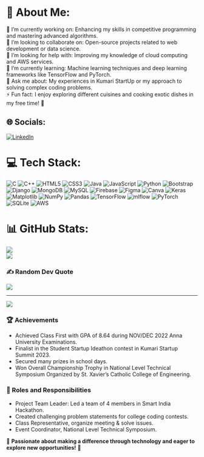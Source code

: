 # 💫 About Me:
🔭 I’m currently working on: Enhancing my skills in competitive programming and mastering advanced algorithms.<br>👯 I’m looking to collaborate on: Open-source projects related to web development or data science.<br>🤝 I’m looking for help with: Improving my knowledge of cloud computing and AWS services.<br>🌱 I’m currently learning: Machine learning techniques and deep learning frameworks like TensorFlow and PyTorch.<br>💬 Ask me about: My experiences in Kumari StartUp or my approach to solving complex coding problems.<br>⚡ Fun fact: I enjoy exploring different cuisines and cooking exotic dishes in my free time! 🍲


## 🌐 Socials:
[![LinkedIn](https://img.shields.io/badge/LinkedIn-%230077B5.svg?logo=linkedin&logoColor=white)](https://www.linkedin.com/in/meena-kumaari-m-m-4b7866270) 

# 💻 Tech Stack:
![C](https://img.shields.io/badge/c-%2300599C.svg?style=plastic&logo=c&logoColor=white) ![C++](https://img.shields.io/badge/c++-%2300599C.svg?style=plastic&logo=c%2B%2B&logoColor=white) ![HTML5](https://img.shields.io/badge/html5-%23E34F26.svg?style=plastic&logo=html5&logoColor=white) ![CSS3](https://img.shields.io/badge/css3-%231572B6.svg?style=plastic&logo=css3&logoColor=white) ![Java](https://img.shields.io/badge/java-%23ED8B00.svg?style=plastic&logo=openjdk&logoColor=white) ![JavaScript](https://img.shields.io/badge/javascript-%23323330.svg?style=plastic&logo=javascript&logoColor=%23F7DF1E) ![Python](https://img.shields.io/badge/python-3670A0?style=plastic&logo=python&logoColor=ffdd54) ![Bootstrap](https://img.shields.io/badge/bootstrap-%238511FA.svg?style=plastic&logo=bootstrap&logoColor=white) ![Django](https://img.shields.io/badge/django-%23092E20.svg?style=plastic&logo=django&logoColor=white) ![MongoDB](https://img.shields.io/badge/MongoDB-%234ea94b.svg?style=plastic&logo=mongodb&logoColor=white) ![MySQL](https://img.shields.io/badge/mysql-%2300000f.svg?style=plastic&logo=mysql&logoColor=white) ![Firebase](https://img.shields.io/badge/Firebase-039BE5?style=plastic&logo=Firebase&logoColor=white) ![Figma](https://img.shields.io/badge/figma-%23F24E1E.svg?style=plastic&logo=figma&logoColor=white) ![Canva](https://img.shields.io/badge/Canva-%2300C4CC.svg?style=plastic&logo=Canva&logoColor=white) ![Keras](https://img.shields.io/badge/Keras-%23D00000.svg?style=plastic&logo=Keras&logoColor=white) ![Matplotlib](https://img.shields.io/badge/Matplotlib-%23ffffff.svg?style=plastic&logo=Matplotlib&logoColor=black) ![NumPy](https://img.shields.io/badge/numpy-%23013243.svg?style=plastic&logo=numpy&logoColor=white) ![Pandas](https://img.shields.io/badge/pandas-%23150458.svg?style=plastic&logo=pandas&logoColor=white) ![TensorFlow](https://img.shields.io/badge/TensorFlow-%23FF6F00.svg?style=plastic&logo=TensorFlow&logoColor=white) ![mlflow](https://img.shields.io/badge/mlflow-%23d9ead3.svg?style=plastic&logo=numpy&logoColor=blue) ![PyTorch](https://img.shields.io/badge/PyTorch-%23EE4C2C.svg?style=plastic&logo=PyTorch&logoColor=white) ![SQLite](https://img.shields.io/badge/sqlite-%2307405e.svg?style=plastic&logo=sqlite&logoColor=white) ![AWS](https://img.shields.io/badge/AWS-%23FF9900.svg?style=plastic&logo=amazon-aws&logoColor=white)
# 📊 GitHub Stats:
![](https://github-readme-stats.vercel.app/api?username=meenakumaarigithub&theme=radical&hide_border=false&include_all_commits=true&count_private=true)<br/>
![](https://github-readme-streak-stats.herokuapp.com/?user=meenakumaarigithub&theme=radical&hide_border=false)<br/>


### ✍️ Random Dev Quote
![](https://quotes-github-readme.vercel.app/api?type=horizontal&theme=radical)

---
[![](https://visitcount.itsvg.in/api?id=meenakumaarigithub&icon=0&color=0)](https://visitcount.itsvg.in)

### 🏆 Achievements
- Achieved Class First with GPA of 8.64 during NOV/DEC 2022 Anna University Examinations.
- Finalist in the Student Startup Ideathon contest in Kumari Startup Summit 2023.
- Secured many prizes in school days.
- Won Overall Championship Trophy in National Level Technical Symposium Organized by St. Xavier’s Catholic College of Engineering.

### 💫 Roles and Responsibilities
- Project Team Leader: Led a team of 4 members in Smart India Hackathon.
- Created challenging problem statements for college coding contests.
- Class Representative, organize meeting & solve issues.
- Event Coordinator, National Level Technical Symposium.

🌟 **Passionate about making a difference through technology and eager to explore new opportunities!** 🌟

